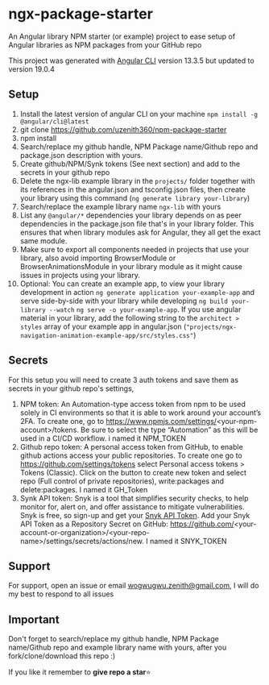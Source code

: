 # ngx-package-starter

An Angular library NPM starter (or example) project to ease setup of Angular libraries as NPM packages from your GitHub repo

This project was generated with [Angular CLI](https://github.com/angular/angular-cli) version 13.3.5 but updated to version 19.0.4

## Setup

1. Install the latest version of angular CLI on your machine `npm install -g @angular/cli@latest`
2. git clone https://github.com/uzenith360/npm-package-starter
3. npm install
4. Search/replace my github handle, NPM Package name/Github repo and package.json description with yours.
5. Create github/NPM/Synk tokens (See next section) and add to the secrets in your github repo
6. Delete the ngx-lib example library in the `projects/` folder together with its references in the angular.json and tsconfig.json files, then create your library using this command (`ng generate library your-library`)
7. Search/replace the example library name `ngx-lib` with yours
8. List any `@angular/*` dependencies your library depends on as peer dependencies in the package.json file that's in your library folder. This ensures that when library modules ask for Angular, they all get the exact same module. 
9. Make sure to export all components needed in projects that use your library, also avoid importing BrowserModule or BrowserAnimationsModule in your library module as it might cause issues in projects using your library.
10. Optional: You can create an example app, to view your library development in action `ng generate application your-example-app` and serve side-by-side with your library while developing `ng build your-library --watch` `ng serve -o your-example-app`. If you use angular material in your library, add the following string to the `architect > styles` array of your example app in angular.json (`"projects/ngx-navigation-animation-example-app/src/styles.css"`)

## Secrets

For this setup you will need to create 3 auth tokens and save them as secrets in your github repo's settings, 
1. NPM token: An Automation-type access token from npm to be used solely in CI environments so that it is able to work around your account’s 2FA. To create one, go to https://www.npmjs.com/settings/<your-npm-account\>/tokens. Be sure to select the type “Automation” as this will be used in a CI/CD workflow. i named it NPM_TOKEN
2. Github repo token: A personal access token from GitHub, to enable github actions access your public repositories. To create one go to https://github.com/settings/tokens select Personal access tokens > Tokens (Classic). Click on the button to create new token and select repo (Full control of private repositories), write:packages and delete:packages. I named it GH_Token
3. Synk API token: Snyk is a tool that simplifies security checks, to help monitor for, alert on, and offer assistance to mitigate vulnerabilities. Snyk is free, so sign-up and get your [Snyk API Token](https://app.snyk.io/account). Add your Snyk API Token as a Repository Secret on GitHub: https://github.com/<your-account-or-organization\>/\<your-repo-name\>/settings/secrets/actions/new. I named it SNYK_TOKEN

## Support

For support, open an issue or email wogwugwu.zenith@gmail.com, I will do my best to respond to all issues

## Important

Don't forget to search/replace my github handle, NPM Package name/Github repo and example library name with yours, after you fork/clone/download this repo :)

If you like it remember to **give repo a star**⭐
